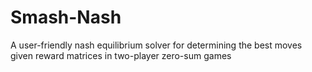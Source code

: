 # Smash-Nash
A user-friendly nash equilibrium solver for determining the best moves given reward matrices in two-player zero-sum games
